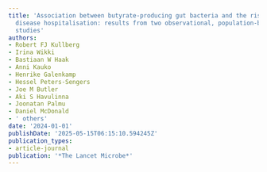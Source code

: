 ```yaml
---
title: 'Association between butyrate-producing gut bacteria and the risk of infectious
  disease hospitalisation: results from two observational, population-based microbiome
  studies'
authors:
- Robert FJ Kullberg
- Irina Wikki
- Bastiaan W Haak
- Anni Kauko
- Henrike Galenkamp
- Hessel Peters-Sengers
- Joe M Butler
- Aki S Havulinna
- Joonatan Palmu
- Daniel McDonald
- ' others'
date: '2024-01-01'
publishDate: '2025-05-15T06:15:10.594245Z'
publication_types:
- article-journal
publication: '*The Lancet Microbe*'
---
```

